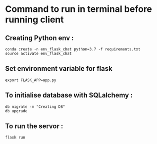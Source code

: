 # Command to run in terminal before running client
## Creating Python env :
    conda create -n env_flask_chat python=3.7 -f requirements.txt
    source activate env_flask_chat

## Set environment variable for flask
    export FLASK_APP=app.py

## To initialise database with SQLalchemy :
    db migrate -m "Creating DB"
    db upgrade

## To run the servor :
    flask run